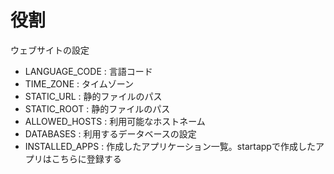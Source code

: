 # 役割
ウェブサイトの設定
- LANGUAGE_CODE : 言語コード
- TIME_ZONE : タイムゾーン
- STATIC_URL : 静的ファイルのパス
- STATIC_ROOT : 静的ファイルのパス
- ALLOWED_HOSTS : 利用可能なホストネーム
- DATABASES : 利用するデータベースの設定
- INSTALLED_APPS : 作成したアプリケーション一覧。startappで作成したアプリはこちらに登録する